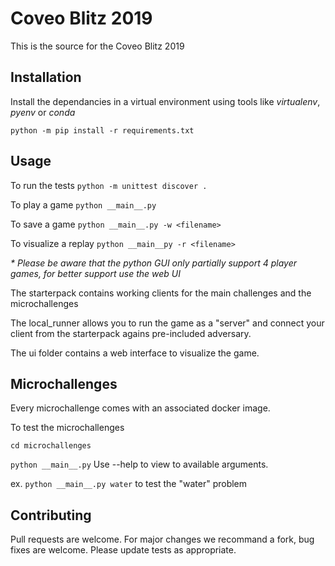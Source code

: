 # Coveo Blitz 2019

This is the source for the Coveo Blitz 2019

## Installation 

Install the dependancies in a virtual environment using tools like _virtualenv_, _pyenv_ or _conda_

`python -m pip install -r requirements.txt`

## Usage

To run the tests
`python -m unittest discover .`

To play a game 
`python __main__.py`

To save a game
`python __main__.py -w <filename>`

To visualize a replay
`python __main__py -r <filename>`

_* Please be aware that the python GUI only partially support 4 player games, for better support use the web UI_

The starterpack contains working clients for the main challenges and the microchallenges

The local_runner allows you to run the game as a "server" and connect your client from the starterpack agains pre-included adversary.

The ui folder contains a web interface to visualize the game.

## Microchallenges
Every microchallenge comes with an associated docker image.

To test the microchallenges

`cd microchallenges`

`python __main__.py` Use --help to view to available arguments.

ex. `python __main__.py water` to test the "water" problem

## Contributing
Pull requests are welcome. For major changes we recommand a fork, bug fixes are welcome. Please update tests as appropriate.



